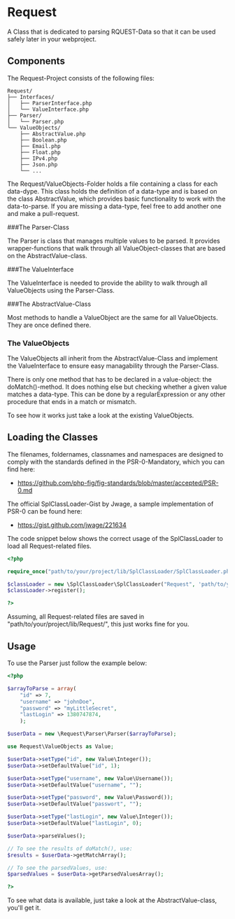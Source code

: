 Request
=======
A Class that is dedicated to parsing RQUEST-Data so that it can be used safely later in your webproject.

Components
----------
The Request-Project consists of the following files:

    Request/
    ├── Interfaces/
    │   ├── ParserInterface.php
    │   └── ValueInterface.php
    ├── Parser/
    │   └── Parser.php
    └── ValueObjects/
        ├── AbstractValue.php
        ├── Boolean.php
        ├── Email.php
        ├── Float.php
        ├── IPv4.php
        ├── Json.php
        └── ...

The Request/ValueObjects-Folder holds a file containing a class for each data-dype. This class holds the definition of a data-type and is based on the class AbstractValue, which provides basic functionality to work with the data-to-parse. If you are missing a data-type, feel free to add another one and make a pull-request.


###The Parser-Class

The Parser is class that manages multiple values to be parsed. It provides wrapper-functions that walk through all ValueObject-classes that are based on the AbstractValue-class.

###The ValueInterface

The ValueInterface is needed to provide the ability to walk through all ValueObjects using the Parser-Class.


###The AbstractValue-Class

Most methods to handle a ValueObject are the same for all ValueObjects. They are once defined there.


### The ValueObjects

The ValueObjects all inherit from the AbstractValue-Class and implement the ValueInterface to ensure easy managability through the Parser-Class.

There is only one method that has to be declared in a value-object: the doMatch()-method. It does nothing else but checking whether a given value matches a data-type. This can be done by a regularExpression or any other procedure that ends in a match or mismatch.

To see how it works just take a look at the existing ValueObjects.

Loading the Classes
-------------------

The filenames, foldernames, classnames and namespaces are designed to comply with the standards defined in the PSR-0-Mandatory, which you can find here:

* https://github.com/php-fig/fig-standards/blob/master/accepted/PSR-0.md

The official SplClassLoader-Gist by Jwage, a sample implementation of PSR-0 can be found here:

* https://gist.github.com/jwage/221634

The code snippet below shows the correct usage of the SplClassLoader to load all Request-related files.

```php
<?php

require_once("path/to/your/project/lib/SplClassLoader/SplClassLoader.php");

$classLoader = new \SplClassLoader\SplClassLoader("Request", 'path/to/your/project/lib');
$classLoader->register();

?>
```

Assuming, all Request-related files are saved in "path/to/your/project/lib/Request/", this just works fine for you.

Usage
-----

To use the Parser just follow the example below:

```php
<?php

$arrayToParse = array(
    "id" => 7,
    "username" => "johnDoe",
    "password" => "myLittleSecret",
    "lastLogin" => 1380747874,
    );

$userData = new \Request\Parser\Parser($arrayToParse);

use Request\ValueObjects as Value;

$userData->setType("id", new Value\Integer());
$userData->setDefaultValue("id", 1);

$userData->setType("username", new Value\Username());
$userData->setDefaultValue("username", "");

$userData->setType("password", new Value\Password());
$userData->setDefaultValue("passwort", "");

$userData->setType("lastLogin", new Value\Integer());
$userData->setDefaultValue("lastLogin", 0);

$userData->parseValues();

// To see the results of doMatch(), use:
$results = $userData->getMatchArray();

// To see the parsedValues, use:
$parsedValues = $userData->getParsedValuesArray();

?>
```

To see what data is available, just take a look at the AbstractValue-class, you'll get it.
